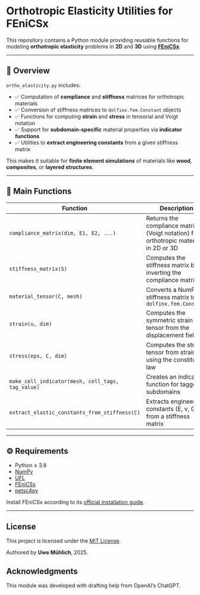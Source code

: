 # Orthotropic Elasticity Utilities for FEniCSx

This repository contains a Python module providing reusable functions for modeling **orthotropic elasticity** problems in **2D** and **3D** using [**FEniCSx**](https://fenicsproject.org/).

---

## 📄 Overview

`ortho_elasticity.py` includes:

- ✅ Computation of **compliance** and **stiffness** matrices for orthotropic materials
- ✅ Conversion of stiffness matrices to `dolfinx.fem.Constant` objects
- ✅ Functions for computing **strain** and **stress** in tensorial and Voigt notation
- ✅ Support for **subdomain-specific** material properties via **indicator functions**
- ✅ Utilities to **extract engineering constants** from a given stiffness matrix

This makes it suitable for **finite element simulations** of materials like **wood**, **composites**, or **layered structures**.

---

## 🧩 Main Functions

| Function | Description |
| -------- | ----------- |
| `compliance_matrix(dim, E1, E2, ...)` | Returns the compliance matrix (Voigt notation) for orthotropic materials in 2D or 3D |
| `stiffness_matrix(S)` | Computes the stiffness matrix by inverting the compliance matrix |
| `material_tensor(C, mesh)` | Converts a NumPy stiffness matrix to a `dolfinx.fem.Constant` |
| `strain(u, dim)` | Computes the symmetric strain tensor from the displacement field |
| `stress(eps, C, dim)` | Computes the stress tensor from strain using the constitutive law |
| `make_cell_indicator(mesh, cell_tags, tag_value)` | Creates an indicator function for tagged subdomains |
| `extract_elastic_constants_from_stiffness(C)` | Extracts engineering constants (E, ν, G) from a stiffness matrix |

---


## ⚙️ Requirements

- Python ≥ 3.8
- [NumPy](https://numpy.org/)
- [UFL](https://fenics.readthedocs.io/projects/ufl/en/latest/)
- [FEniCSx](https://fenicsproject.org/)
- [petsc4py](https://petsc4py.readthedocs.io/en/stable/)

Install FEniCSx according to its [official installation guide](https://docs.fenicsproject.org/dolfinx/latest/installation.html).

---

## License

This project is licensed under the [MIT License](LICENSE).

Authored by **Uwe Mühlich**, 2025.

## Acknowledgments
This module was developed  with drafting help from OpenAI’s ChatGPT.


